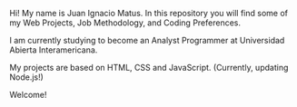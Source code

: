 Hi! My name is Juan Ignacio Matus. In this repository you will find some of my Web Projects,
Job Methodology, and Coding Preferences. 

I am currently studying to become an Analyst Programmer at Universidad Abierta Interamericana.

My projects are based on HTML, CSS and JavaScript. (Currently, updating Node.js!)

Welcome!
